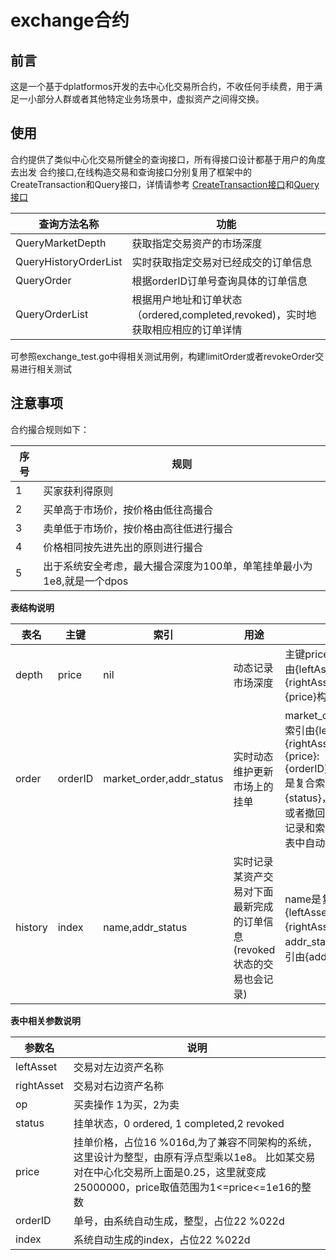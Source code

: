 # exchange合约

## 前言
这是一个基于dplatformos开发的去中心化交易所合约，不收任何手续费，用于满足一小部分人群或者其他特定业务场景中，虚拟资产之间得交换。

## 使用
合约提供了类似中心化交易所健全的查询接口，所有得接口设计都基于用户的角度去出发
合约接口,在线构造交易和查询接口分别复用了框架中的CreateTransaction和Query接口，详情请参考
[CreateTransaction接口](https://github.com/33cn/dplatformos/blob/master/rpc/jrpchandler.go#L1101)和[Query接口](https://github.com/33cn/dplatformos/blob/master/rpc/jrpchandler.go#L838)

查询方法名称|功能
-----|----
QueryMarketDepth|获取指定交易资产的市场深度
QueryHistoryOrderList|实时获取指定交易对已经成交的订单信息
QueryOrder|根据orderID订单号查询具体的订单信息
QueryOrderList|根据用户地址和订单状态（ordered,completed,revoked)，实时地获取相应相应的订单详情

可参照exchange_test.go中得相关测试用例，构建limitOrder或者revokeOrder交易进行相关测试

## 注意事项
合约撮合规则如下：

序号|规则
---|----
1|买家获利得原则
2|买单高于市场价，按价格由低往高撮合
3|卖单低于市场价，按价格由高往低进行撮合
4|价格相同按先进先出的原则进行撮合
5|出于系统安全考虑，最大撮合深度为100单，单笔挂单最小为1e8,就是一个dpos

**表结构说明**

表名|主键|索引|用途|说明
 ---|---|---|---|---
 depth|price|nil|动态记录市场深度|主键price是复合主键由{leftAsset}:{rightAsset}:{op}:{price}构成
 order|orderID|market_order,addr_status|实时动态维护更新市场上的挂单|market_order是复合索引由{leftAsset}:{rightAsset}:{op}:{price}:{orderID},addr_status是复合索引由{addr}:{status}，当订单成交或者撤回时，该条订单记录和索引会从order表中自动删除
 history|index|name,addr_status|实时记录某资产交易对下面最新完成的订单信息(revoked状态的交易也会记录)|name是复合索引由{leftAsset}:{rightAsset}构成, addr_status是复合索引由{addr}:{status}

**表中相关参数说明**

参数名|说明
----|----
leftAsset|交易对左边资产名称
rightAsset|交易对右边资产名称
op|买卖操作 1为买，2为卖
status|挂单状态，0 ordered, 1 completed,2 revoked
price|挂单价格，占位16 %016d,为了兼容不同架构的系统，这里设计为整型，由原有浮点型乘以1e8。 比如某交易对在中心化交易所上面是0.25，这里就变成25000000，price取值范围为1<=price<=1e16的整数
orderID|单号，由系统自动生成，整型，占位22 %022d
index|系统自动生成的index，占位22 %022d

